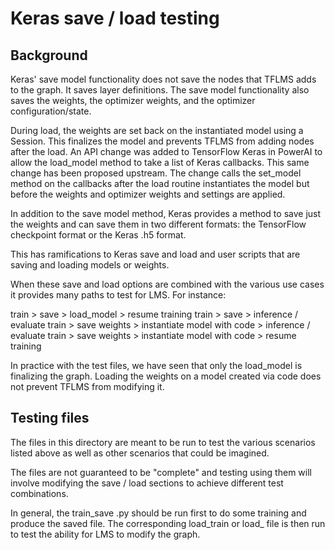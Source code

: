 # Keras save / load testing

## Background
Keras' save model functionality does not save the nodes that TFLMS adds to
the graph. It saves layer definitions. The save model functionality also
saves the weights, the optimizer weights, and the optimizer configuration/state.

During load, the weights are set back on the instantiated model using a
Session. This finalizes the model and prevents TFLMS from adding nodes after
the load. An API change was added to TensorFlow Keras in PowerAI to allow
the load_model method to take a list of Keras callbacks. This same change
has been proposed upstream. The change calls the set_model method on the
callbacks after the load routine instantiates the model but before the
weights and optimizer weights and settings are applied.

In addition to the save model method, Keras provides a method to save just
the weights and can save them in two different formats: the TensorFlow
checkpoint format or the Keras .h5 format.

This has ramifications to Keras save and load and user scripts that are
saving and loading models or weights.

When these save and load options are combined with the various use cases it
provides many paths to test for LMS. For instance:

train > save > load_model > resume training
train > save > inference / evaluate
train > save weights > instantiate model with code > inference / evaluate
train > save weights > instantiate model with code > resume training

In practice with the test files, we have seen that only the load_model is
finalizing the graph. Loading the weights on a model created via code does
not prevent TFLMS from modifying it.

## Testing files
The files in this directory are meant to be run to test the various
scenarios listed above as well as other scenarios that could be imagined.

The files are not guaranteed to be "complete" and testing using them will
involve modifying the save / load sections to achieve different test combinations.

In general, the train_save .py should be run first to do some training and
produce the saved file. The corresponding load_train or load_<somethingelse>
file is then run to test the ability for LMS to modify the graph.
